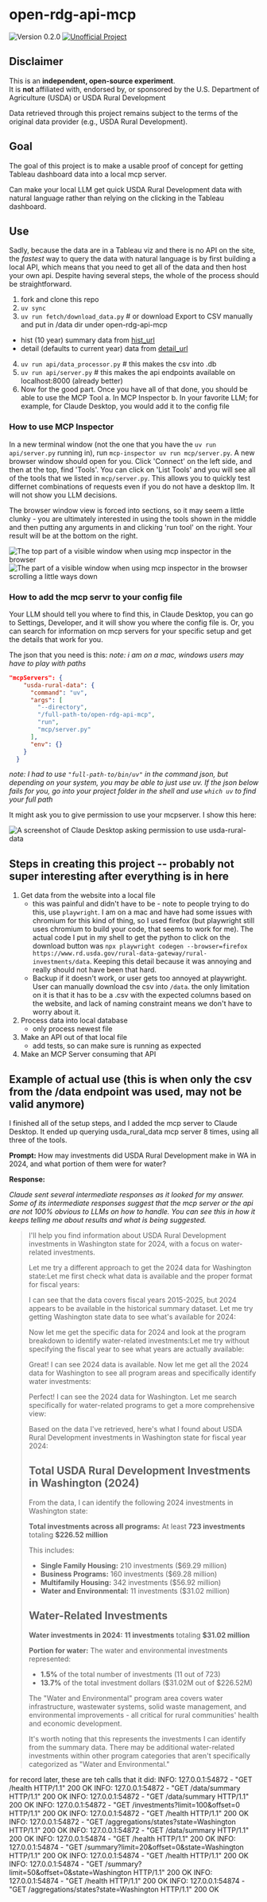 # open-rdg-api-mcp

![Version 0.2.0](https://img.shields.io/badge/Version_0.2.0-grey)
[![Unofficial Project](https://img.shields.io/badge/Unofficial-purple)](#disclaimer) 

## Disclaimer <a name="disclaimer"></a>
This is an **independent, open-source experiment**.  
It is **not** affiliated with, endorsed by, or sponsored by the U.S. Department of Agriculture (USDA) or USDA Rural Development

Data retrieved through this project remains subject to the terms of the original data provider (e.g., USDA Rural Development).

## Goal
The goal of this project is to make a usable proof of concept for getting Tableau dashboard data into a local mcp server. 

Can make your local LLM get quick USDA Rural Development data with natural language rather than relying on the clicking in the Tableau dashboard. 

## Use

Sadly, because the data are in a Tableau viz and there is no API on the site, the *fastest* way to query the data with natural language is by first building a local API, which means that you need to get all of the data and then host your own api. Despite having several steps, the whole of the process should be straightforward.

1. fork and clone this repo
2. `uv sync`
3. `uv run fetch/download_data.py` # or download Export to CSV manually and put in /data dir under open-rdg-api-mcp
  - hist (10 year) summary data from [hist_url](https://www.rd.usda.gov/rural-data-gateway/rural-investments)
  - detail (defaults to current year) data from [detail_url](https://www.rd.usda.gov/rural-data-gateway/rural-investments/data)
4. `uv run api/data_processor.py` # this makes the csv into .db
5. `uv run api/server.py` # this makes the api endpoints available on localhost:8000 (already better)
6. Now for the good part. Once you have all of that done, you should be able to use the MCP Tool
    a. In MCP Inspector
    b. In your favorite LLM; for example, for Claude Desktop, you would add it to the config file

### How to use MCP Inspector
In a new terminal window (not the one that you have the `uv run api/server.py` running in), run `mcp-inspector uv run mcp/server.py`. 
A new browser window should open for you. Click 'Connect' on the left side, and then at the top, find 'Tools'. You can click on 'List Tools' and you will see all of the tools that we listed in `mcp/server.py`. This allows you to quickly test differnet combinations of requests even if you do not have a desktop llm. It will not show you LLM decisions. 

The browser window view is forced into sections, so it may seem a little clunky - you are ultimately interested in using the tools shown in the middle and then putting any arguments in and clicking 'run tool' on the right. Your result will be at the bottom on the right. 

![The top part of a visible window when using mcp inspector in the browser](https://github.com/monkeywithacupcake/open-rdg-api-mcp/blob/main/_img/mcp_inspector_top.jpg?raw=true)
![The part of a visible window when using mcp inspector in the browser scrolling a little ways down](https://github.com/monkeywithacupcake/open-rdg-api-mcp/blob/main/_img/mcp_inspector_scroll.jpg?raw=true)


### How to add the mcp servr to your config file
Your LLM should tell you where to find this, in Claude Desktop, you can go to Settings, Developer, and it will show you where the config file is. Or, you can search for information on mcp servers for your specific setup and get the details that work for you.

The json that you need is this: 
*note: i am on a mac, windows users may have to play with paths*

```json
"mcpServers": {
    "usda-rural-data": {
      "command": "uv", 
      "args": [
        "--directory",
        "/full-path-to/open-rdg-api-mcp",
        "run",
        "mcp/server.py"
      ],
      "env": {}
    }
  }
```
*note: I had to use `"full-path-to/bin/uv"` in the command json, but depending on your system, you may be able to just use uv. If the json below fails for you, go into your project folder in the shell and use `which uv` to find your full path*

It might ask you to give permission to use your mcpserver. I show this here:

![A screenshot of Claude Desktop asking permission to use usda-rural-data](https://github.com/monkeywithacupcake/open-rdg-api-mcp/blob/main/_img/claude_desktop_using_mcp.jpg?raw=true)



## Steps in creating this project -- probably not super interesting after everything is in here
1. Get data from the website into a local file
    - this was painful and didn't have to be - note to people trying to do this, use `playwright`. I am on a mac and have had some issues with chromium for this kind of thing, so I used firefox (but playwright still uses chromium to build your code, that seems to work for me). The actual code I put in my shell to get the python to click on the download button was `npx playwright codegen --browser=firefox https://www.rd.usda.gov/rural-data-gateway/rural-investments/data`. Keeping this detail because it was annoying and really should not have been that hard.
   - Backup if it doesn't work, or user gets too annoyed at playwright. User can manually download the csv into `/data`. the only limitation on it is that it has to be a .csv with the expected columns based on the website, and lack of naming constraint means we don't have to worry about it.
2.  Process data into local database
    - only process newest file
3.  Make an API out of that local file
    - add tests, so can make sure is running as expected
4.  Make an MCP Server consuming that API


## Example of actual use (this is when only the csv from the /data endpoint was used, may not be valid anymore)
I finished all of the setup steps, and I added the mcp server to Claude Desktop. It ended up querying usda_rural_data mcp server 8 times, using all three of the tools. 

**Prompt:**
How may investments did USDA Rural Development make in WA in 2024, and what portion of them were for water?

**Response:**

*Claude sent several intermediate responses as it looked for my answer. Some of its intermediate responses suggest that the mcp server or the api are not 100% obvious to LLMs on how to handle. You can see this in how it keeps telling me about results and what is being suggested.* 

> I'll help you find information about USDA Rural Development investments in Washington state for 2024, with a focus on water-related investments.
>  
> Let me try a different approach to get the 2024 data for Washington state:Let me first check what data is available and the proper format for fiscal years:
> 
> I can see that the data covers fiscal years 2015-2025, but 2024 appears to be available in the historical summary dataset. Let me try getting Washington state data to see what's available for 2024:
>  
> Now let me get the specific data for 2024 and look at the program breakdown to identify water-related investments:Let me try without specifying the fiscal year to see what years are actually available:
>  
> Great! I can see 2024 data is available. Now let me get all the 2024 data for Washington to see all program areas and specifically identify water investments:
> 
> Perfect! I can see the 2024 data for Washington. Let me search specifically for water-related programs to get a more comprehensive view:
> 
> Based on the data I've retrieved, here's what I found about USDA Rural Development investments in Washington state for fiscal year 2024:
> 
> ## Total USDA Rural Development Investments in Washington (2024)
> 
> From the data, I can identify the following 2024 investments in Washington state:
> 
> **Total investments across all programs:** At least **723 investments** totaling **$226.52 million**
> 
> This includes:
> - **Single Family Housing:** 210 investments ($69.29 million)
> - **Business Programs:** 160 investments ($69.28 million) 
> - **Multifamily Housing:** 342 investments ($56.92 million)
> - **Water and Environmental:** 11 investments ($31.02 million)
> 
> ## Water-Related Investments
> 
> **Water investments in 2024:** **11 investments** totaling **$31.02 million**
> 
> **Portion for water:** The water and environmental investments represented:
> - **1.5%** of the total number of investments (11 out of 723)
> - **13.7%** of the total investment dollars ($31.02M out of $226.52M)
> 
> The "Water and Environmental" program area covers water infrastructure, wastewater systems, solid waste management, and environmental improvements - all critical for rural communities' health and economic development.
> 
> It's worth noting that this represents the investments I can identify from the summary data. There may be additional water-related investments within other program categories that aren't specifically categorized as "Water and Environmental."


for record later, these are teh calls that it did:
INFO:     127.0.0.1:54872 - "GET /health HTTP/1.1" 200 OK
INFO:     127.0.0.1:54872 - "GET /data/summary HTTP/1.1" 200 OK
INFO:     127.0.0.1:54872 - "GET /data/summary HTTP/1.1" 200 OK
INFO:     127.0.0.1:54872 - "GET /investments?limit=100&offset=0 HTTP/1.1" 200 OK
INFO:     127.0.0.1:54872 - "GET /health HTTP/1.1" 200 OK
INFO:     127.0.0.1:54872 - "GET /aggregations/states?state=Washington HTTP/1.1" 200 OK
INFO:     127.0.0.1:54872 - "GET /data/summary HTTP/1.1" 200 OK
INFO:     127.0.0.1:54874 - "GET /health HTTP/1.1" 200 OK
INFO:     127.0.0.1:54874 - "GET /summary?limit=20&offset=0&state=Washington HTTP/1.1" 200 OK
INFO:     127.0.0.1:54874 - "GET /health HTTP/1.1" 200 OK
INFO:     127.0.0.1:54874 - "GET /summary?limit=50&offset=0&state=Washington HTTP/1.1" 200 OK
INFO:     127.0.0.1:54874 - "GET /health HTTP/1.1" 200 OK
INFO:     127.0.0.1:54874 - "GET /aggregations/states?state=Washington HTTP/1.1" 200 OK